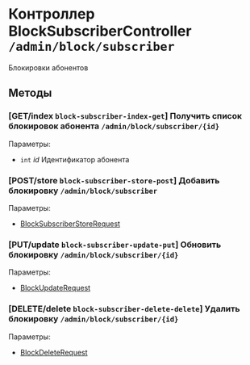 # Контроллер BlockSubscriberController `/admin/block/subscriber`

Блокировки абонентов

## Методы

### [GET/index `block-subscriber-index-get`] Получить список блокировок абонента `/admin/block/subscriber/{id}`

Параметры: 

- `int` *id* Идентификатор абонента

### [POST/store `block-subscriber-store-post`] Добавить блокировку `/admin/block/subscriber`

Параметры: 

- [BlockSubscriberStoreRequest](../OBJECT.md#BlockSubscriberStoreRequest) 

### [PUT/update `block-subscriber-update-put`] Обновить блокировку `/admin/block/subscriber/{id}`

Параметры: 

- [BlockUpdateRequest](../OBJECT.md#BlockUpdateRequest) 

### [DELETE/delete `block-subscriber-delete-delete`] Удалить блокировку `/admin/block/subscriber/{id}`

Параметры: 

- [BlockDeleteRequest](../OBJECT.md#BlockDeleteRequest) 
